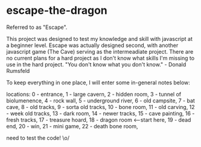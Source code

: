 # escape-the-dragon
Referred to as "Escape".

This project was designed to test my knowledge and skill with javascript at a beginner level. Escape was actually designed second, with another javascript game (The Cave) serving as the intermeadiate project. 
There are no current plans for a hard project as I don't know what skills I'm missing to use in the hard project. 
"You don't know what you don't know." - Donald Rumsfeld

To keep everything in one place, I will enter some in-general notes below:

locations:
0 - entrance,
1 - large cavern,
2 - hidden room,
3 - tunnel of biolumenence,
4 - rock wall,
5 - underground river,
6 - old campsite,
7 - bat cave,
8 - old tracks,
9 - sorta old tracks,
10 - bone room,
11 - old carving,
12 - week old tracks,
13 - dark room,
14 - newer tracks,
15 - cave painting,
16 - fresh tracks,
17 - treasure hoard,
18 - dragon room <--start here,
19 - dead end,
20 - win,
21 - mini game,
22 - death bone room,

need to test the code! \o/

